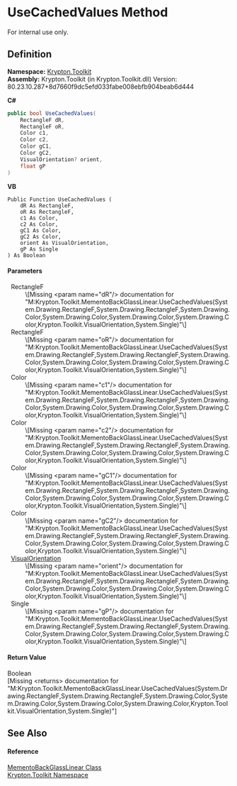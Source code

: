 # UseCachedValues Method


For internal use only.



## Definition
**Namespace:** <a href="79d2eac2-21f4-54ff-7552-b20c33c30600.md">Krypton.Toolkit</a>  
**Assembly:** Krypton.Toolkit (in Krypton.Toolkit.dll) Version: 80.23.10.287+8d7660f9dc5efd033fabe008ebfb904beab6d444

**C#**
``` C#
public bool UseCachedValues(
	RectangleF dR,
	RectangleF oR,
	Color c1,
	Color c2,
	Color gC1,
	Color gC2,
	VisualOrientation? orient,
	float gP
)
```
**VB**
``` VB
Public Function UseCachedValues ( 
	dR As RectangleF,
	oR As RectangleF,
	c1 As Color,
	c2 As Color,
	gC1 As Color,
	gC2 As Color,
	orient As VisualOrientation,
	gP As Single
) As Boolean
```



#### Parameters
<dl><dt>  RectangleF</dt><dd>\[Missing &lt;param name="dR"/&gt; documentation for "M:Krypton.Toolkit.MementoBackGlassLinear.UseCachedValues(System.Drawing.RectangleF,System.Drawing.RectangleF,System.Drawing.Color,System.Drawing.Color,System.Drawing.Color,System.Drawing.Color,Krypton.Toolkit.VisualOrientation,System.Single)"\]</dd><dt>  RectangleF</dt><dd>\[Missing &lt;param name="oR"/&gt; documentation for "M:Krypton.Toolkit.MementoBackGlassLinear.UseCachedValues(System.Drawing.RectangleF,System.Drawing.RectangleF,System.Drawing.Color,System.Drawing.Color,System.Drawing.Color,System.Drawing.Color,Krypton.Toolkit.VisualOrientation,System.Single)"\]</dd><dt>  Color</dt><dd>\[Missing &lt;param name="c1"/&gt; documentation for "M:Krypton.Toolkit.MementoBackGlassLinear.UseCachedValues(System.Drawing.RectangleF,System.Drawing.RectangleF,System.Drawing.Color,System.Drawing.Color,System.Drawing.Color,System.Drawing.Color,Krypton.Toolkit.VisualOrientation,System.Single)"\]</dd><dt>  Color</dt><dd>\[Missing &lt;param name="c2"/&gt; documentation for "M:Krypton.Toolkit.MementoBackGlassLinear.UseCachedValues(System.Drawing.RectangleF,System.Drawing.RectangleF,System.Drawing.Color,System.Drawing.Color,System.Drawing.Color,System.Drawing.Color,Krypton.Toolkit.VisualOrientation,System.Single)"\]</dd><dt>  Color</dt><dd>\[Missing &lt;param name="gC1"/&gt; documentation for "M:Krypton.Toolkit.MementoBackGlassLinear.UseCachedValues(System.Drawing.RectangleF,System.Drawing.RectangleF,System.Drawing.Color,System.Drawing.Color,System.Drawing.Color,System.Drawing.Color,Krypton.Toolkit.VisualOrientation,System.Single)"\]</dd><dt>  Color</dt><dd>\[Missing &lt;param name="gC2"/&gt; documentation for "M:Krypton.Toolkit.MementoBackGlassLinear.UseCachedValues(System.Drawing.RectangleF,System.Drawing.RectangleF,System.Drawing.Color,System.Drawing.Color,System.Drawing.Color,System.Drawing.Color,Krypton.Toolkit.VisualOrientation,System.Single)"\]</dd><dt>  <a href="d38051f8-c2cc-e81c-0029-02f7ad46f2fa.md">VisualOrientation</a></dt><dd>\[Missing &lt;param name="orient"/&gt; documentation for "M:Krypton.Toolkit.MementoBackGlassLinear.UseCachedValues(System.Drawing.RectangleF,System.Drawing.RectangleF,System.Drawing.Color,System.Drawing.Color,System.Drawing.Color,System.Drawing.Color,Krypton.Toolkit.VisualOrientation,System.Single)"\]</dd><dt>  Single</dt><dd>\[Missing &lt;param name="gP"/&gt; documentation for "M:Krypton.Toolkit.MementoBackGlassLinear.UseCachedValues(System.Drawing.RectangleF,System.Drawing.RectangleF,System.Drawing.Color,System.Drawing.Color,System.Drawing.Color,System.Drawing.Color,Krypton.Toolkit.VisualOrientation,System.Single)"\]</dd></dl>

#### Return Value
Boolean  
\[Missing &lt;returns&gt; documentation for "M:Krypton.Toolkit.MementoBackGlassLinear.UseCachedValues(System.Drawing.RectangleF,System.Drawing.RectangleF,System.Drawing.Color,System.Drawing.Color,System.Drawing.Color,System.Drawing.Color,Krypton.Toolkit.VisualOrientation,System.Single)"\]

## See Also


#### Reference
<a href="b500729d-685d-2490-11a1-74e7e90d4e2c.md">MementoBackGlassLinear Class</a>  
<a href="79d2eac2-21f4-54ff-7552-b20c33c30600.md">Krypton.Toolkit Namespace</a>  
